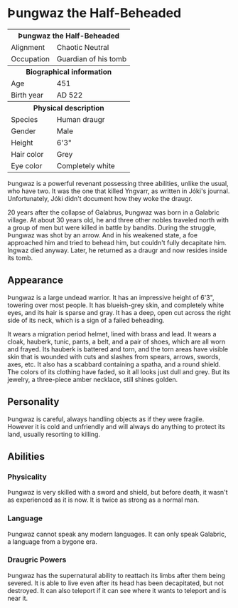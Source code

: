# Þungwaz the Half-Beheaded

<table><tbody>
	<tr> <th colspan=2>Þungwaz the Half-Beheaded</th> </tr>
	<tr> <td>Alignment</td> <td>Chaotic Neutral</td> </tr>
	<tr> <td>Occupation</td> <td>Guardian of his tomb</td> </tr>
	<tr> <th colspan=2>Biographical information</th> </tr>
	<tr> <td>Age</td> <td>451</td> </tr>
	<tr> <td>Birth year</td> <td>AD 522</td> </tr>
	<tr> <th colspan=2>Physical description</th> </tr>
	<tr> <td>Species</td> <td>Human draugr</td> </tr>
	<tr> <td>Gender</td> <td>Male</td> </tr>
	<tr> <td>Height</td> <td>6'3"</td> </tr>
	<tr> <td>Hair color</td> <td>Grey</td> </tr>
	<tr> <td>Eye color</td> <td>Completely white</td> </tr>
</tbody></table>

Þungwaz is a powerful revenant possessing three abilities, unlike the usual, who have two. It was the one that killed Yngvarr, as written in Jóki's journal. Unfortunately, Jóki didn't document how they woke the draugr.

20 years after the collapse of Galabrus, Þungwaz was born in a Galabric village. At about 30 years old, he and three other nobles traveled north with a group of men but were killed in battle by bandits. During the struggle, Þungwaz was shot by an arrow. And in his weakened state, a foe approached him and tried to behead him, but couldn't fully decapitate him. Ingwaz died anyway. Later, he returned as a draugr and now resides inside its tomb.

## Appearance
Þungwaz is a large undead warrior. It has an impressive height of 6'3", towering over most people. It has blueish-grey skin, and completely white eyes, and its hair is sparse and gray. It has a deep, open cut across the right side of its neck, which is a sign of a failed beheading.

It wears a migration period helmet, lined with brass and lead. It wears a cloak, hauberk, tunic, pants, a belt, and a pair of shoes, which are all worn and frayed. Its hauberk is battered and torn, and the torn areas have visible skin that is wounded with cuts and slashes from spears, arrows, swords, axes, etc. It also has a scabbard containing a spatha, and a round shield. The colors of its clothing have faded, so it all looks just dull and grey. But its jewelry, a three-piece amber necklace, still shines golden.

## Personality
Þungwaz is careful, always handling objects as if they were fragile. However it is cold and unfriendly and will always do anything to protect its land, usually resorting to killing.

## Abilities
### Physicality
Þungwaz is very skilled with a sword and shield, but before death, it wasn't as experienced as it is now. It is twice as strong as a normal man.

### Language
Þungwaz cannot speak any modern languages. It can only speak Galabric, a language from a bygone era.

### Draugric Powers
Þungwaz has the supernatural ability to reattach its limbs after them being severed. It is able to live even after its head has been decapitated, but not destroyed. It can also teleport if it can see where it wants to teleport and is near it.
